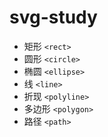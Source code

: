# svg-study

- 矩形 `<rect>`
- 圆形 `<circle>`
- 椭圆 `<ellipse>`
- 线 `<line>`
- 折现 `<polyline>`
- 多边形 `<polygon>`
- 路径 `<path>`


